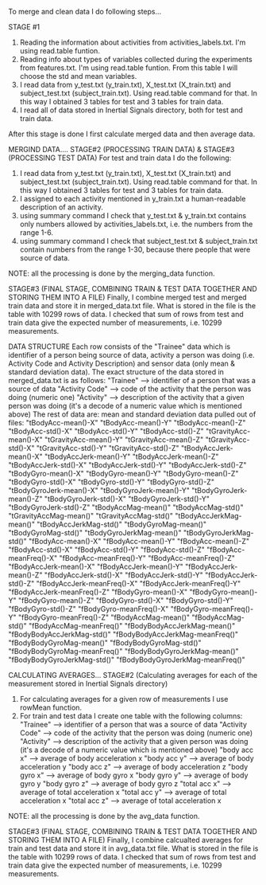 To merge and clean data I do following steps...

STAGE #1
1. Reading the information about activities from activities_labels.txt. I'm using read.table funtion.
2. Reading info about types of variables collected during the experiments from features.txt. I'm using read.table funtion.
   From this table I will choose the std and mean variables.
3. I read data from y_test.txt (y_train.txt), X_test.txt (X_train.txt) and subject_test.txt (subject_train.txt).
   Using read.table command for that. In this way I obtained 3 tables for test and 3 tables for train data.
4. I read all of data stored in Inertial Signals directory, both for test and train data.

After this stage is done I first calculate merged data and then average data.

MERGIND DATA....
STAGE#2 (PROCESSING TRAIN DATA) & STAGE#3 (PROCESSING TEST DATA)
For test and train data I do the following:
1. I read data from y_test.txt (y_train.txt), X_test.txt (X_train.txt) and subject_test.txt (subject_train.txt). Using read.table command for that. In this way I obtained 3 tables for test and 3 tables for train data.
2. I assigned to each activity mentioned in y_train.txt a human-readable description of an activity.
3. using summary command I check that y_test.txt & y_train.txt contains only numbers allowed by activities_labels.txt, i.e. the numbers from the range 1-6.
4. using summary command I check that subject_test.txt & subject_train.txt contain numbers from the range 1-30, because there people that were source of data.

NOTE: all the processing is done by the merging_data function.

STAGE#3 (FINAL STAGE, COMBINING TRAIN & TEST DATA TOGETHER AND STORING THEM INTO A FILE)
Finally, I combine merged test and merged train data and store it in merged_data.txt file. What is stored in the file is the table with 10299 rows of data.
I checked that sum of rows from test and train data give the expected number of measurements, i.e. 10299 measurements.

DATA STRUCTURE
Each row consists of the "Trainee" data which is identifier of a person being source of data, activity a person was doing (i.e. Activity Code and Activity Description) and sensor data (only mean & standard deviation data). The exact structure of the data stored in merged_data.txt is as follows:
     "Trainee" --> identifier of a person that was a source of data
     "Activity Code" --> code of the activity that the person was doing (numeric one)
     "Activity" --> description of the activity that a given person was doing (it's a decode of a numeric value which is mentioned above)
The rest of data are: mean and standard deviation data pulled out of files:
"tBodyAcc-mean()-X" "tBodyAcc-mean()-Y" "tBodyAcc-mean()-Z" "tBodyAcc-std()-X" "tBodyAcc-std()-Y" "tBodyAcc-std()-Z" "tGravityAcc-mean()-X" "tGravityAcc-mean()-Y" "tGravityAcc-mean()-Z" "tGravityAcc-std()-X" "tGravityAcc-std()-Y" "tGravityAcc-std()-Z" "tBodyAccJerk-mean()-X" "tBodyAccJerk-mean()-Y" "tBodyAccJerk-mean()-Z" "tBodyAccJerk-std()-X" "tBodyAccJerk-std()-Y" "tBodyAccJerk-std()-Z" "tBodyGyro-mean()-X" "tBodyGyro-mean()-Y" "tBodyGyro-mean()-Z" "tBodyGyro-std()-X" "tBodyGyro-std()-Y" "tBodyGyro-std()-Z" "tBodyGyroJerk-mean()-X" "tBodyGyroJerk-mean()-Y" "tBodyGyroJerk-mean()-Z" "tBodyGyroJerk-std()-X" "tBodyGyroJerk-std()-Y" "tBodyGyroJerk-std()-Z" "tBodyAccMag-mean()" "tBodyAccMag-std()" "tGravityAccMag-mean()" "tGravityAccMag-std()" "tBodyAccJerkMag-mean()" "tBodyAccJerkMag-std()" "tBodyGyroMag-mean()" "tBodyGyroMag-std()" "tBodyGyroJerkMag-mean()" "tBodyGyroJerkMag-std()" "fBodyAcc-mean()-X" "fBodyAcc-mean()-Y" "fBodyAcc-mean()-Z" "fBodyAcc-std()-X" "fBodyAcc-std()-Y" "fBodyAcc-std()-Z" "fBodyAcc-meanFreq()-X" "fBodyAcc-meanFreq()-Y" "fBodyAcc-meanFreq()-Z" "fBodyAccJerk-mean()-X" "fBodyAccJerk-mean()-Y" "fBodyAccJerk-mean()-Z" "fBodyAccJerk-std()-X" "fBodyAccJerk-std()-Y" "fBodyAccJerk-std()-Z" "fBodyAccJerk-meanFreq()-X" "fBodyAccJerk-meanFreq()-Y" "fBodyAccJerk-meanFreq()-Z" "fBodyGyro-mean()-X" "fBodyGyro-mean()-Y" "fBodyGyro-mean()-Z" "fBodyGyro-std()-X" "fBodyGyro-std()-Y" "fBodyGyro-std()-Z" "fBodyGyro-meanFreq()-X" "fBodyGyro-meanFreq()-Y" "fBodyGyro-meanFreq()-Z" "fBodyAccMag-mean()" "fBodyAccMag-std()" "fBodyAccMag-meanFreq()" "fBodyBodyAccJerkMag-mean()" "fBodyBodyAccJerkMag-std()" "fBodyBodyAccJerkMag-meanFreq()" "fBodyBodyGyroMag-mean()" "fBodyBodyGyroMag-std()" "fBodyBodyGyroMag-meanFreq()" "fBodyBodyGyroJerkMag-mean()" "fBodyBodyGyroJerkMag-std()" "fBodyBodyGyroJerkMag-meanFreq()"

CALCULATING AVERAGES...
STAGE#2 (Calculating averages for each of the measurement stored in Inertial Signals directory)
1. For calculating averages for a given row of measurements I use rowMean function.
2. For train and test data I create one table with the following columns:
   "Trainee" --> identifier of a person that was a source of data
   "Activity Code" --> code of the activity that the person was doing (numeric one)
   "Activity" --> description of the activity that a given person was doing (it's a decode of a numeric value which is mentioned above)
   "body acc x" --> average of body acceleration x
   "body acc y"	--> average of body acceleration y
   "body acc z" --> average of body acceleration z
   "body gyro x" --> average of body gyro x
   "body gyro y" --> average of body gyro y
   "body gyro z" --> average of body gyro z
   "total acc x" --> average of total acceleration x
   "total acc y" --> average of total acceleration x
   "total acc z" --> average of total acceleration x

NOTE: all the processing is done by the avg_data function.

STAGE#3 (FINAL STAGE, COMBINING TRAIN & TEST DATA TOGETHER AND STORING THEM INTO A FILE)
Finally, I combine calcualted averages for train and test data and store it in avg_data.txt file. What is stored in the file is the table with 10299 rows of data.
I checked that sum of rows from test and train data give the expected number of measurements, i.e. 10299 measurements.
